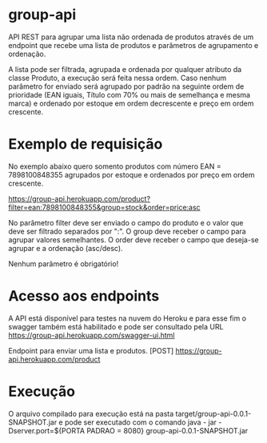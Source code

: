 # group-api
API REST para agrupar uma lista não ordenada de produtos através de um endpoint que recebe uma lista de produtos e parâmetros de agrupamento e ordenação.

A lista pode ser filtrada, agrupada e ordenada por qualquer atributo da classe Produto, a execução será feita nessa ordem. Caso nenhum parâmetro for enviado será agrupado por padrão na seguinte ordem de prioridade (EAN iguais, Título com 70% ou mais de semelhança e mesma marca) e ordenado por estoque em ordem decrescente e preço em ordem crescente.

# Exemplo de requisição
No exemplo abaixo quero somento produtos com número EAN = 7898100848355 agrupados por estoque e ordenados por preço em ordem crescente.

https://group-api.herokuapp.com/product?filter=ean:7898100848355&group=stock&order=price:asc

No parâmetro filter deve ser enviado o campo do produto e o valor que deve ser filtrado separados por ":".
O group deve receber o campo para agrupar valores semelhantes.
O order deve receber o campo que deseja-se agrupar e a ordenação (asc/desc).

Nenhum parâmetro é obrigatório!

# Acesso aos endpoints 

A API está disponível para testes na nuvem do Heroku e para esse fim o swagger também está habilitado e pode ser consultado pela URL https://group-api.herokuapp.com/swagger-ui.html

Endpoint para enviar uma lista e produtos. [POST] https://group-api.herokuapp.com/product

# Execução 

O arquivo compilado para execução está na pasta target/group-api-0.0.1-SNAPSHOT.jar e pode ser executado com o comando java - jar -Dserver.port=${PORTA PADRAO = 8080} group-api-0.0.1-SNAPSHOT.jar



